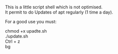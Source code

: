 This is a little script shell which is not optimised. \
It permit to do Updates of apt regularly (1 time a day).

For a good use you must:

chmod +x upadte.sh \
./update.sh \
Ctrl + z \
bg
